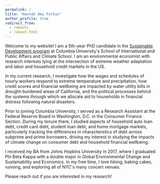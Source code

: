 ```yaml
---
permalink: /
title: "Hannah Amy Farkas"
author_profile: true
redirect_from: 
  - /about/
  - /about.html
---
```


Welcome to my website! I am a 5th-year PhD candidate in the [Sustainable Development program](https://www.sipa.columbia.edu/sipa-education/phd-sustainable-development) at Columbia University's School of International and Public Affairs and Climate School. I am an environmental economist with research interests lying at the intersection of extreme weather adaptation and labor and household credit markets in the US. 

In my current research, I investigate how the wages and schedules of hourly workers respond to extreme temperature and precipitation, how credit scores and financial wellbeing are impacted by water utility bills in drought-burdened areas of California, and the political processes behind the systems through which we allocate aid to households in financial distress following natural disasters.

Prior to joining Columbia University, I served as a Research Assistant at the Federal Reserve Board in Washington, D.C. in the Consumer Finance Section. During my tenure there, I studied aspects of household auto loan debt, credit card debt, student loan debt, and home mortgage markets, particularly tracking the differences in characteristics of debt across subprime and prime borrowers, driving my interest in studying the impacts of climate change on consumer debt and household financial wellbeing.

I received my BA from Johns Hopkins University in 2017, where I graduated Phi Beta Kappa with a double major in Global Environmental Change and Sustainability and Economics. In my free time, I love hiking, baking cakes, running, and exploring all of NYC's many concert venues.

Please reach out if you are interested in my research!
